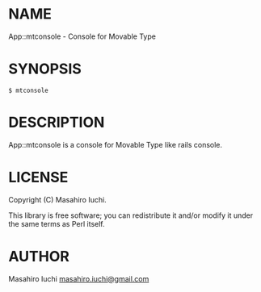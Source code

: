 # NAME

App::mtconsole - Console for Movable Type

# SYNOPSIS

    $ mtconsole

# DESCRIPTION

App::mtconsole is a console for Movable Type like rails console.

# LICENSE

Copyright (C) Masahiro Iuchi.

This library is free software; you can redistribute it and/or modify
it under the same terms as Perl itself.

# AUTHOR

Masahiro Iuchi <masahiro.iuchi@gmail.com>
